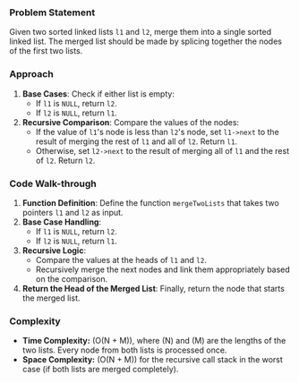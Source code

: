 ### Problem Statement
Given two sorted linked lists `l1` and `l2`, merge them into a single sorted linked list. The merged list should be made by splicing together the nodes of the first two lists.

### Approach
1. **Base Cases**: Check if either list is empty:
   - If `l1` is `NULL`, return `l2`.
   - If `l2` is `NULL`, return `l1`.
2. **Recursive Comparison**: Compare the values of the nodes:
   - If the value of `l1`'s node is less than `l2`'s node, set `l1->next` to the result of merging the rest of `l1` and all of `l2`. Return `l1`.
   - Otherwise, set `l2->next` to the result of merging all of `l1` and the rest of `l2`. Return `l2`.

### Code Walk-through
1. **Function Definition**: Define the function `mergeTwoLists` that takes two pointers `l1` and `l2` as input.
2. **Base Case Handling**:
   - If `l1` is `NULL`, return `l2`.
   - If `l2` is `NULL`, return `l1`.
3. **Recursive Logic**:
   - Compare the values at the heads of `l1` and `l2`.
   - Recursively merge the next nodes and link them appropriately based on the comparison.
4. **Return the Head of the Merged List**: Finally, return the node that starts the merged list.

### Complexity
- **Time Complexity:** \(O(N + M)\), where \(N\) and \(M\) are the lengths of the two lists. Every node from both lists is processed once.
- **Space Complexity:** \(O(N + M)\) for the recursive call stack in the worst case (if both lists are merged completely).
